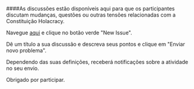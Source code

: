 ####As discussões estão disponíveis aqui para que os participantes discutam mudanças, questões ou outras tensões relacionadas com a Constituição Holacracy.

Navegue <a href="https://github.com/holacracyone/Holacracy-Constitution-4.1-PORTUGUESE/issues" target="_blank">aqui</a> e clique no botão verde "New Issue".

Dê um título a sua discussão e descreva seus pontos e clique em "Enviar novo problema".

Dependendo das suas definições, receberá notificações sobre a atividade no seu envio.

Obrigado por participar.
